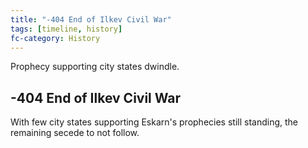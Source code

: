 ```yaml
---
title: "-404 End of Ilkev Civil War"
tags: [timeline, history]
fc-category: History
---
```

<span class='ob-timelines'
	data-date='-404-00-00-00'
	data-title='End of Ilkev Civil War'
	data-class='orange'>Prophecy supporting city states dwindle.</span>
## -404 End of Ilkev Civil War
With few city states supporting Eskarn's prophecies still standing, the remaining secede to not follow.

